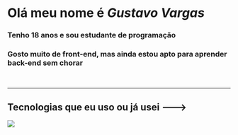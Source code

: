 # Olá meu nome é <strong><i>Gustavo Vargas</i></strong>
### Tenho 18 anos e sou estudante de programação
### Gosto muito de front-end, mas ainda estou apto para aprender back-end sem chorar
<br>
<hr>

## Tecnologias que eu uso ou já usei --->

<img src="https://cdn-icons-png.flaticon.com/512/919/919827.png">
